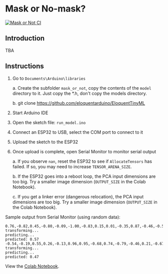 # Mask or No-mask?

[![Mask or Not CI](https://github.com/lisaong/stackup-workshops/workflows/Mask%20or%20Not%20CI/badge.svg)](https://github.com/lisaong/stackup-workshops/actions?query=workflow%3A%22Mask+or+Not+CI%22)

## Introduction
TBA

## Instructions
1. Go to `Documents\Arduino\libraries`

   a. Create the subfolder `mask_or_not`, copy the contents of the `model` directory to it. Just copy the *.h, don't copy the models directory.

   b. git clone https://github.com/eloquentarduino/EloquentTinyML
  
2. Start Arduino IDE
3. Open the sketch file: `run_model.ino`
4. Connect an ESP32 to USB, select the COM port to connect to it
5. Upload the sketch to the ESP32
6. Once upload is complete, open Serial Monitor to monitor serial output
  
   a. If you observe `nan`, reset the ESP32 to see if `AllocateTensors` has failed. If so, you may need to increase `TENSOR_ARENA_SIZE`.

   b. If the ESP32 goes into a reboot loop, the PCA input dimensions are too big. Try a smaller image dimension (`OUTPUT_SIZE` in the Colab Notebook).
  
   c. If you get a linker error (dangerous relocation), the PCA input dimensions are too big. Try a smaller image dimension (`OUTPUT_SIZE` in the Colab Notebook).

Sample output from Serial Monitor (using random data):
```
0.76,-0.82,0.45,-0.80,-0.09,-1.00,-0.83,0.15,0.01,-0.35,0.87,-0.46,-0.51,0.18,0.70,0.20,-0.92,0.34,-0.32,-0.64,-0.82,-0.58,-0.65,-0.51,0.13,-0.09,0.21,0.67,0.43,0.35,0.56,-0.22,0.07,0.54,0.80,0.33,0.50,-0.94,-0.02,-0.34,0.30,-0.06,0.83,0.53,-0.24,-0.59,0.20,0.71,0.88,0.55,-0.72,0.48,0.53,-0.76,0.78,-0.85,-0.61,0.92,-0.82,-0.23,-0.71,-0.87,0.42,-0.54,0.83,-0.85,-0.76,0.00,-0.66,0.54,0.82,0.67,0.57,0.97,-0.52,0.00,-0.87,0.50,-0.80,-0.03,-0.43,-0.59,0.15,-0.45,0.76,0.31,-0.85,0.12,0.76,-0.91,-0.09,-0.75,-0.54,-0.94,-0.75,0.71,0.02,0.24,-0.93,0.69,0.65,-0.76,-0.54,0.94,-0.80,-0.98,0.83,0.66,-0.36,-0.10,-0.40,0.80,0.90,-0.82,0.26,0.78,0.62,-0.57,0.01,-0.98,0.32,0.63,0.23,-0.28,0.36,-0.05,0.54,0.36,-0.18,-0.83,-0.80,-0.21,0.28,0.57,-0.17,0.04,-0.18,0.90,-0.78,0.08,-0.94,0.76,-0.15,-0.32,0.52,-0.66,0.94,-0.33,-0.47,-0.38,-0.28,-0.65,-0.72,-0.84,0.26,0.13,0.57,-0.98,-0.27,0.29,0.75,-0.73,0.57,0.37,-1.00,-0.02,-0.29,0.82,0.97,-0.52,-0.72,0.13,-0.72,0.86,0.98,-0.32,-0.60,-0.17,-0.46,0.98,-0.87,0.20,0.94,-0.01,-0.95,0.85,-0.08,-0.02,-0.46,0.72,0.91,0.04,0.73,-0.09,-0.11,0.14,0.85,0.86,0.27,-0.43,-0.63,0.70,0.51,-0.28,-0.23,0.24,-0.23,-0.24,0.24,-0.58,0.88,-0.81,0.63,-0.50,-0.57,0.42,-0.06,-0.49,-0.44,-0.27,0.96,0.56,0.99,0.51,-0.81,0.07,-0.84,0.41,-0.93,-0.07,-0.93,-0.62,0.69,-0.97,0.73,0.57,0.24,-0.93,-0.89,0.92,-0.12,-0.17,-0.12,0.83,0.51,-0.21,0.08,0.46,0.88,0.00,0.54,-0.06,-0.76,-0.90,-0.69,-0.96,-0.81,-0.49,-0.70,0.10,-0.86,-0.24,0.05,-0.68,-0.59,0.66,-0.80,0.60,0.10,-0.67,0.12,0.69,0.56,-0.57,0.29,0.81,0.10,-0.74,0.05,0.68,-0.06,0.44,-0.39,-0.03,0.43,-0.27,-0.39,-0.91,0.35,-0.25,0.46,-0.94,-0.20,-0.62,-0.98,-0.76,0.58,0.25,0.42,-0.20,-0.72,0.85,-0.17,-0.75,-0.28,0.66,-0.16,0.09,0.76,0.46,-0.17,-0.79,0.46,-0.38,-0.12,0.52,0.82,-0.29,0.75,-0.31,-0.52,0.70,-0.72,-0.24,-0.48,-0.32,0.15,0.62,0.39,-0.46,-0.47,-0.62,-0.31,0.72,0.02,0.88,0.91,-0.65,0.54,-0.16,0.42,0.06,-0.39,0.69,-0.94,0.22,-0.52,0.32,-0.57,0.94,0.63,-0.35,0.69,0.35,0.06,0.76,0.06,0.73,0.45,-0.86,-0.28,-0.88,-0.68,-0.58,0.43,0.02,-0.66,0.29,0.86,-0.80,-0.06,-0.50,0.77,-0.76,-0.07,-0.58,0.69,-0.69,0.49,-0.83,0.54,-0.20,-0.98,-0.83,0.50,-0.27,-0.87,0.23,0.72,-0.52,0.74,-0.80,-0.88,0.87,0.98,-0.59,0.63,0.23,0.09,0.54,
transforming...
predicting...
predicted: 0.57
-0.54,-0.19,0.55,0.26,-0.13,0.96,0.95,-0.68,0.74,-0.79,-0.46,0.21,-0.67,-0.86,0.71,-1.00,0.29,-0.86,0.39,0.61,0.91,0.35,-0.88,-0.89,0.76,-0.91,-0.11,0.20,-0.17,0.35,0.77,0.07,-0.73,0.37,-0.92,0.34,-0.72,-0.29,0.76,-0.40,0.45,-0.99,0.51,0.89,0.70,-0.10,0.19,-0.36,-0.35,0.42,0.25,-0.33,0.50,-0.46,0.37,-0.09,0.11,-0.02,0.11,0.80,0.38,0.41,-0.89,-0.23,-0.38,-0.67,-0.64,0.57,-0.35,0.72,-0.73,-0.26,0.13,-0.51,0.27,0.13,-0.81,-0.43,0.82,0.14,0.19,-0.13,0.40,-0.87,-0.35,0.01,-0.74,-0.96,-0.26,0.31,-0.57,0.53,-0.08,0.76,-0.58,-0.42,-0.17,-0.17,-0.90,0.51,0.66,0.18,-0.42,0.31,0.66,-0.87,0.36,-0.79,0.70,0.69,-0.37,-0.63,0.50,0.44,-0.47,-0.66,-0.35,-0.17,0.50,0.81,-0.54,0.05,0.27,0.14,0.76,0.25,0.25,0.37,-0.17,-0.17,0.12,0.41,0.60,-0.54,0.70,0.72,-0.14,-0.21,-0.80,0.23,-0.91,-0.98,0.81,0.94,0.78,0.97,-0.41,-0.35,0.72,-0.53,-0.04,-0.23,0.05,0.78,-0.55,0.02,-0.53,0.90,0.55,0.33,0.80,0.63,-0.86,-0.13,0.40,0.76,0.63,0.79,-0.80,0.80,-0.69,-0.78,-0.65,-0.93,0.69,0.72,-0.87,0.61,-0.41,-0.95,0.98,0.91,0.78,-0.39,-0.98,-0.98,-0.31,0.68,0.68,0.44,0.94,-0.24,-0.06,0.53,-0.85,0.96,0.77,0.69,0.49,0.60,-0.83,-0.29,-0.28,-0.81,-0.32,0.94,-0.76,-0.36,0.56,0.96,0.28,0.34,-0.89,0.72,-0.31,-0.94,0.64,0.91,-0.53,-0.80,0.94,-0.49,0.09,-0.24,-0.61,-0.19,0.39,-0.21,0.50,0.68,0.66,-0.18,0.74,0.54,0.14,0.13,0.83,-0.24,0.23,-0.31,-0.95,0.21,-0.71,-0.87,0.87,0.23,0.94,-0.80,0.61,0.25,0.69,0.05,0.07,-0.94,0.93,0.57,0.86,-0.54,0.07,0.46,0.09,0.68,-0.71,-0.41,-0.30,-0.76,0.50,0.15,0.24,0.54,0.87,0.39,0.62,0.05,-0.84,0.14,-0.94,0.33,-0.34,-0.61,0.01,0.17,-0.40,0.91,0.29,0.52,-0.73,0.63,-1.00,-0.46,-0.24,0.51,0.19,0.73,0.61,0.91,0.43,0.06,-0.57,0.78,-0.19,0.01,-0.65,-0.09,-0.16,-0.76,0.10,-0.68,-0.01,0.72,0.13,0.69,0.95,-0.13,-0.87,0.57,0.77,0.23,-0.28,0.12,-0.77,-0.56,0.19,-0.72,-0.70,-0.72,-0.80,-0.89,-0.19,0.52,0.87,0.69,0.55,0.92,0.35,-0.05,0.02,0.87,0.31,-0.94,0.62,-0.90,0.06,0.83,-0.89,-0.85,-0.20,-0.99,-0.62,0.07,0.27,-0.28,-0.18,-0.79,0.87,-0.51,0.63,-0.31,-0.16,-0.29,-0.61,-0.10,-0.63,0.14,0.21,0.54,0.06,-0.13,-0.13,0.59,0.13,-0.77,-0.13,-0.37,0.56,0.04,-0.49,0.25,-0.20,-0.91,-0.70,0.17,-0.55,0.67,0.51,0.67,0.28,0.32,-0.96,-0.45,-0.11,0.13,-0.93,-0.72,-0.98,-0.25,0.16,-0.22,-0.35,0.44,
transforming...
predicting...
predicted: 0.47
```

View the [Colab Notebook](mask_or_not.ipynb).
